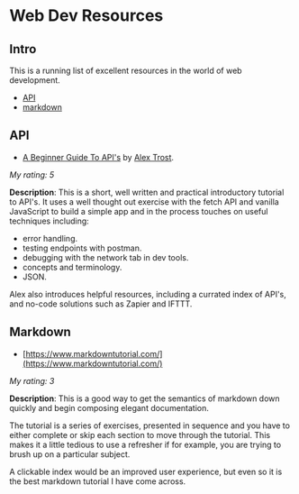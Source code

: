 # Web Dev Resources

## Intro

This is a running list of excellent resources in the world of web development.

- [API](#api)
- [markdown](#markdown)

## API

- [A Beginner Guide To API's](https://snipcart.com/blog/integrating-apis-introduction) by [Alex Trost](https://snipcart.com/blog?author=7303).

_My rating: 5_

**Description**: This is a short, well written and practical introductory tutorial to API's. It uses a well thought out exercise with the fetch API and vanilla JavaScript to build a simple app and in the process touches on useful techniques including:

- error handling.
- testing endpoints with postman.
- debugging with the network tab in dev tools.
- concepts and terminology.
- JSON.

Alex also introduces helpful resources, including a currated index of API's, and no-code solutions such as Zapier and IFTTT.

## Markdown

- [https://www.markdowntutorial.com/](https://www.markdowntutorial.com/)

_My rating: 3_

**Description**: This is a good way to get the semantics of markdown down quickly and begin composing elegant documentation.

The tutorial is a series of exercises, presented in sequence and you have to either complete or skip each section to move through the tutorial. This makes it a little tedious to use a refresher if for example, you are trying to brush up on a particular subject.

A clickable index would be an improved user experience, but even so it is the best markdown tutorial I have come across.
